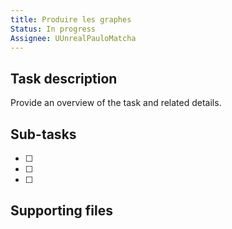 ```yaml
---
title: Produire les graphes
Status: In progress
Assignee: UUnrealPauloMatcha
---
```

## Task description
Provide an overview of the task and related details.
  
## Sub-tasks
- [ ]
- [ ]
- [ ]
  
## Supporting files
[](https://www.notion.soundefined)
[](https://www.notion.soundefined)
[](https://www.notion.soundefined)